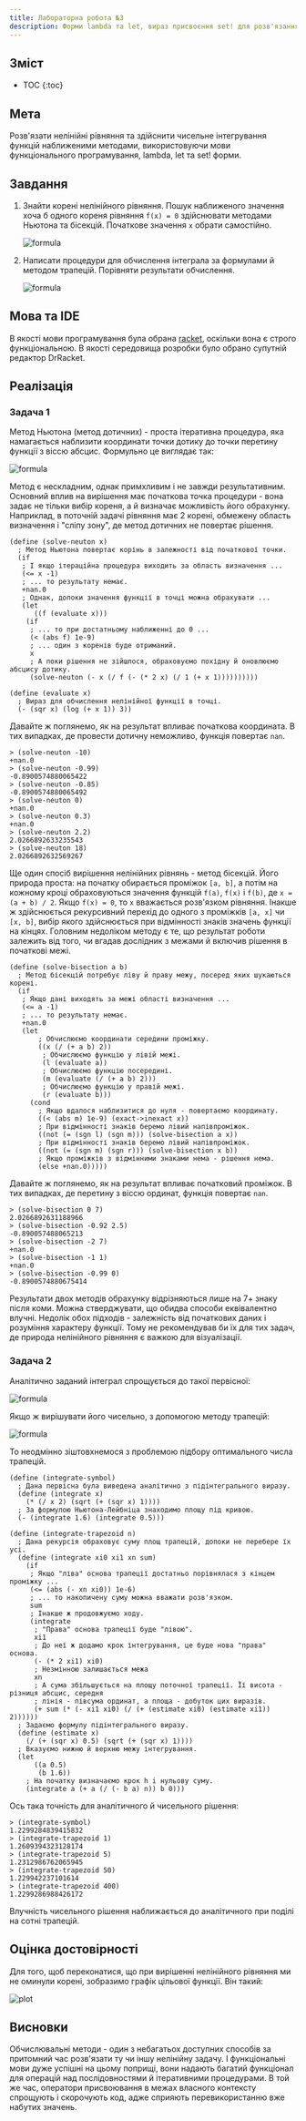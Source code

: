 ```yaml
---
title: Лабораторна робота №3
description: Форми lambda та let, вираз присвоєння set! для розв'язання нелінійних рівнянь та чисельного інтегрування функцій
---
```

## Зміст

* TOC
{:toc}

## Мета

Розв'язати нелінійні рівняння та здійснити чисельне інтегрування функцій наближеними методами, використовуючи мови
функціонального програмування, lambda, let та set! форми.

## Завдання

1. Знайти корені нелінійного рівняння. Пошук наближеного значення хоча б одного кореня рівняння `f(x) = 0` здійснювати
    методами Ньютона та бісекцій. Початкове значення `x` обрати самостійно.

    ![formula](https://quicklatex.com/cache3/f7/ql_468b5e083a84d5b35ef89fd72e8806f7_l3.png)

2. Написати процедури для обчислення інтеграла за формулами й методом трапецій. Порівняти результати обчислення.

    ![formula](https://quicklatex.com/cache3/6f/ql_1a447d3480258c02ebce49e8d15fb26f_l3.png)

## Мова та IDE

В якості мови програмування була обрана [racket](https://racket-lang.org/), оскільки вона є строго функціональною. В
якості середовища розробки було обрано супутній редактор DrRacket.

## Реалізація

### Задача 1

Метод Ньютона (метод дотичних) - проста ітеративна процедура, яка намагається наблизити координати точки дотику до
точки перетину функції з віссю абсцис. Формульно це виглядає так:

![formula](https://quicklatex.com/cache3/57/ql_99a55a20c5e1fbc6f27e3b3aa0b73557_l3.png)

Метод є нескладним, однак примхливим і не завжди результативним. Основний вплив на вирішення має початкова точка
процедури - вона задає не тільки вибір кореня, а й визначає можливість його обрахунку. Наприклад, в поточній задачі
рівняння має 2 корені, обмежену область визначення і "сліпу зону", де метод дотичних не повертає рішення.

```racket
(define (solve-neuton x)
  ; Метод Ньютона повертає корінь в залежності від початкової точки.
  (if
   ; І якщо ітераційна процедура виходить за область визначення ...
   (<= x -1)
   ; ... то результату немає.
   +nan.0
   ; Однак, допоки значення функції в точці можна обрахувати ...
   (let
      ((f (evaluate x)))
    (if
     ; ... то при достатньому наближенні до 0 ...
     (< (abs f) 1e-9)
     ; ... один з коренів буде отриманий.
     x
     ; А поки рішення не зійшлося, обраховуємо похідну й оновлюємо абсцису дотику.
     (solve-neuton (- x (/ f (- (* 2 x) (/ 1 (+ x 1))))))))))

(define (evaluate x)
  ; Вираз для обчислення нелінійної функції в точці.
  (- (sqr x) (log (+ x 1)) 3))
```

Давайте ж поглянемо, як на результат впливає початкова координата. В тих випадках, де провести дотичну неможливо,
функція повертає `nan`.

```racket
> (solve-neuton -10)
+nan.0
> (solve-neuton -0.99)
-0.8900574880065422
> (solve-neuton -0.85)
-0.8900574880065492
> (solve-neuton 0)
+nan.0
> (solve-neuton 0.3)
+nan.0
> (solve-neuton 2.2)
2.0266892633235543
> (solve-neuton 18)
2.0266892632569267
```

Ще один спосіб вирішення нелінійних рівнянь - метод бісекцій. Його природа проста: на початку обирається проміжок
`[a, b]`, а потім на кожному кроці обраховуються значення функцій `f(a)`, `f(x)` i `f(b)`, де `x = (a + b) / 2`. Якщо
`f(x) = 0`, то `x` вважається розв'язком рівняння. Інакше ж здійснюється рекурсивний перехід до одного з проміжків
`[a, x]` чи `[x, b]`, вибір якого здійснюється при відмінності знаків значень функції на кінцях. Головним недоліком
методу є те, що результат роботи залежить від того, чи вгадав дослідник з межами й включив рішення в початкові межі.

```racket
(define (solve-bisection a b)
  ; Метод бісекцій потребує ліву й праву межу, посеред яких шукаються корені.
  (if
   ; Якщо дані виходять за межі області визначення ...
   (<= a -1)
   ; ... то результату немає.
   +nan.0
   (let
       ; Обчислюємо координати середини проміжку.
       ((x (/ (+ a b) 2))
        ; Обчислюємо функцію у лівій межі.
        (l (evaluate a))
        ; Обчислюємо функцію посередині.
        (m (evaluate (/ (+ a b) 2)))
        ; Обчислюємо функцію у правій межі.
        (r (evaluate b)))
     (cond
       ; Якщо вдалося наблизитися до нуля - повертаємо координату.
       ((< (abs m) 1e-9) (exact->inexact x))
       ; При відмінності знаків беремо лівий напівпроміжок.
       ((not (= (sgn l) (sgn m))) (solve-bisection a x))
       ; При відмінності знаків беремо лівий напівпроміжок.
       ((not (= (sgn m) (sgn r))) (solve-bisection x b))
       ; Якщо проміжків з відмінними знаками нема - рішення нема.
       (else +nan.0)))))
```

Давайте ж поглянемо, як на результат впливає початковий проміжок. В тих випадках, де перетину з віссю ординат, функція
повертає `nan`.

```racket
> (solve-bisection 0 7)
2.0266892631188966
> (solve-bisection -0.92 2.5)
-0.890057488065213
> (solve-bisection -2 7)
+nan.0
> (solve-bisection -1 1)
+nan.0
> (solve-bisection -0.99 0)
-0.8900574880675414
```

Результати двох методів обрахунку відрізняються лише на 7+ знаку після коми. Можна стверджувати, що обидва способи
еквівалентно влучні. Недолік обох підходів - залежність від початкових даних і розуміння характеру функції. Тому
не рекомендував би їх для тих задач, де природа нелінійного рівняння є важкою для візуалізації.

### Задача 2

Аналітично заданий інтеграл спрощується до такої первісної:

![formula](https://quicklatex.com/cache3/2e/ql_34e859266ef8a3ac5819b5f1c502642e_l3.png)

Якщо ж вирішувати його чисельно, з допомогою методу трапецій:

![formula](https://quicklatex.com/cache3/ab/ql_5df98350f29de0ca4eaa1cb73f010fab_l3.png)

То неодмінно зіштовхнемося з проблемою підбору оптимального числа трапецій.

```racket
(define (integrate-symbol)
  ; Дана первісна була виведена аналітично з підінтегрального виразу.
  (define (integrate x)
    (* (/ x 2) (sqrt (+ (sqr x) 1))))
  ; За формулою Ньютона-Лейбніца знаходимо площу під кривою.
  (- (integrate 1.6) (integrate 0.5)))

(define (integrate-trapezoid n)
  ; Дана рекурсія обраховує суму площ трапецій, допоки не перебере їх усі.
  (define (integrate xi0 xi1 xn sum)
    (if
     ; Якщо "ліва" основа трапеції достатньо порівнялася з кінцем проміжку ...
     (<= (abs (- xn xi0)) 1e-6)
     ; ... то накопичену суму можна вважати розв'язком.
     sum
     ; Інакше ж продовжуємо ходу.
     (integrate
      ; "Права" основа трапеції буде "лівою".
      xi1
      ; До неї ж додамо крок інтегрування, це буде нова "права" основа.
      (- (* 2 xi1) xi0)
      ; Незмінною залишається межа
      xn
      ; А сума збільшується на площу поточної трапеції. Її висота - різниця абсцис, середня
      ; лінія - півсума ординат, а площа - добуток цих виразів.
      (+ sum (* (- xi1 xi0) (/ (+ (estimate xi0) (estimate xi1)) 2))))))
  ; Задаємо формулу підінтегрального виразу.
  (define (estimate x)
    (/ (+ (sqr x) 0.5) (sqrt (+ (sqr x) 1))))
  ; Вказуємо нижню й верхню межу інтегрування.
  (let
      ((a 0.5)
       (b 1.6))
    ; На початку визначаємо крок h i нульову суму.
    (integrate a (+ a (/ (- b a) n)) b 0)))
```

Ось така точність для аналітичного й чисельного рішення:

```racket
> (integrate-symbol)
1.2299284839415832
> (integrate-trapezoid 1)
1.2609394323128174
> (integrate-trapezoid 5)
1.2312986762065945
> (integrate-trapezoid 50)
1.229942237101614
> (integrate-trapezoid 400)
1.2299286988426172
```

Влучність чисельного рішення наближається до аналітичного при поділі на сотні трапецій.

## Оцінка достовірності

Для того, щоб переконатися, що при вирішенні нелінійного рівняння ми не оминули корені, зобразимо графік цільової
функції. Він такий:

![plot](images/plot.png)

## Висновки

Обчислювальні методи - один з небагатьох доступних способів за притомний час розв'язати ту чи іншу нелінійну задачу.
І функціональні мови дуже успішні на цьому поприщі, вони надають багатий функціонал для операцій над послідовностями
й ітеративними процедурами. В той же час, оператори присвоювання в межах власного контексту спрощують і скорочують
код, адже сприяють перевикористанню вже набутих значень.

